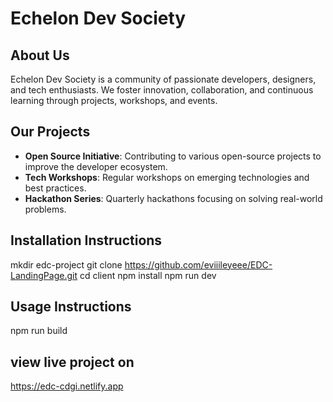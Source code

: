 # Echelon Dev Society

## About Us
Echelon Dev Society is a community of passionate developers, designers, and tech enthusiasts. We foster innovation, collaboration, and continuous learning through projects, workshops, and events.

## Our Projects
- **Open Source Initiative**: Contributing to various open-source projects to improve the developer ecosystem.
- **Tech Workshops**: Regular workshops on emerging technologies and best practices.
- **Hackathon Series**: Quarterly hackathons focusing on solving real-world problems.

## Installation Instructions
mkdir edc-project
git clone https://github.com/eviiileyeee/EDC-LandingPage.git
cd client
npm install
npm run dev

## Usage Instructions
npm run build 


## view live project on 
https://edc-cdgi.netlify.app